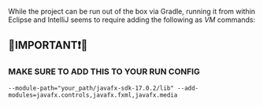 While the project can be run out of the box via Gradle, running it from within Eclipse and IntelliJ seems to require adding the following as *VM* commands:
## 🔴IMPORTANT❗🔴  
### MAKE SURE TO ADD THIS TO YOUR RUN CONFIG
    --module-path="your_path/javafx-sdk-17.0.2/lib" --add-modules=javafx.controls,javafx.fxml,javafx.media